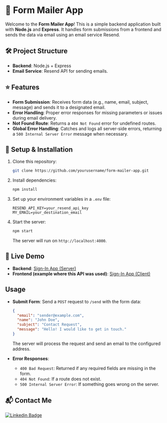 # 📧 Form Mailer App

Welcome to the **Form Mailer App**! This is a simple backend application built with **Node.js** and **Express**. It handles form submissions from a frontend and sends the data via email using an email service Resend.

## 🛠 Project Structure

- **Backend**: Node.js + Express
- **Email Service**: Resend API for sending emails.
  
## ⭐ Features

- **Form Submission**: Receives form data (e.g., name, email, subject, message) and sends it to a designated email.
- **Error Handling**: Proper error responses for missing parameters or issues during email delivery.
- **Not Found Route**: Returns a `404 Not Found` error for undefined routes.
- **Global Error Handling**: Catches and logs all server-side errors, returning a `500 Internal Server Error` message when necessary.

## 🔧 Setup & Installation

1. Clone this repository:
    ```bash
    git clone https://github.com/yourusername/form-mailer-app.git
    ```
   
2. Install dependencies:
    ```bash
    npm install
    ```

3. Set up your environment variables in a `.env` file:
    ```plaintext
    RESEND_API_KEY=your_resend_api_key
    MY_EMAIL=your_destination_email
    ```

4. Start the server:
    ```bash
    npm start
    ```
    The server will run on `http://localhost:4000`.

## 🔗 Live Demo

- **Backend**: [Sign-In App (Server)](https://express-form-mailer.vercel.app/)
- **Frontend (example where this API was used)**: [Sign-In App (Client)](https://anastasiya145.github.io/portfolio_bulma)

## Usage

- **Submit Form**: Send a `POST` request to `/send` with the form data:
    ```json
    {
      "email": "sender@example.com",
      "name": "John Doe",
      "subject": "Contact Request",
      "message": "Hello! I would like to get in touch."
    }
    ```
    The server will process the request and send an email to the configured address.

- **Error Responses**:
    - `400 Bad Request`: Returned if any required fields are missing in the form.
    - `404 Not Found`: If a route does not exist.
    - `500 Internal Server Error`: If something goes wrong on the server.

## 📬 Contact Me

[![Linkedin Badge](https://img.shields.io/badge/-linkedin-blue?style=flat&logo=Linkedin&logoColor=white)](https://www.linkedin.com/in/anastasiya-ivanova-494567109/)
